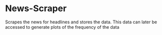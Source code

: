 # News-Scraper
Scrapes the news for headlines and stores the data.  This data can later be accessed to generate plots of the frequency of the data

